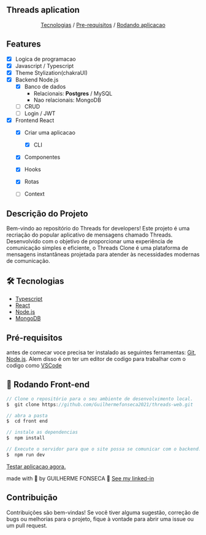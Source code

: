 ## Threads aplication

<p align="center"> 
    <a href="#🛠️-tecnologias"> Tecnologias</a> / 
    <a href="#pré-requisitos">Pre-requisitos</a> / 
    <a href="#rodando-front-end">Rodando aplicacao</a>
</p>

## Features

* [X] Logica de programacao
* [x] Javascript / Typescript
* [x] Theme Stylization(chakraUI)
* [x] Backend Node.js
    * [x] Banco de dados
      * Relacionais: **Postgres** / MySQL
      * Nao relacionais: MongoDB
    * [ ] CRUD
    * [ ] Login / JWT
* [x] Frontend React
    * [x] Criar uma aplicacao
      *  [x]  CLI
    * [x] Componentes
    * [x] Hooks
    * [x] Rotas
    * [ ] Context


## Descrição do Projeto

Bem-vindo ao repositório do Threads for developers! Este projeto é uma recriação do popular aplicativo de mensagens chamado Threads. Desenvolvido com o objetivo de proporcionar uma experiência de comunicação simples e eficiente, o Threads Clone é uma plataforma de mensagens instantâneas projetada para atender às necessidades modernas de comunicação.

## 🛠️ Tecnologias

- [Typescript](https://www.typescriptlang.org/)
- [React](https://pt-br.react.org/)
- [Node.js](https://nodejs.org/en/)
- [MongoDB](https://www.mongodb.com/pt-br)

## Pré-requisitos

antes de comecar voce precisa ter instalado as seguintes ferramentas: [Git](https://git-scm.com), [Node.js](https://nodejs.org/en/). Alem disso é om ter um editor de codigo para trabalhar com o codigo como [VSCode](https://code.visualstudio.com/)

## 🎲 Rodando Front-end

```js
// Clone o repositório para o seu ambiente de desenvolvimento local.
$  git clone https://github.com/Guilhermefonseca2021/threads-web.git

// abra a pasta
$  cd front end

// instale as dependencias
$  npm install

// Execute o servidor para que o site possa se comunicar com o backend.
$  npm run dev
```

<a href="https://threads-web-git-main-guilhermefonseca2021.vercel.app/">Testar aplicacao agora. </a>

made with 💜 by GUILHERME FONSECA 👋 [See my linked-in](https://www.linkedin.com/in/guilherme-fonseca-dos-santos-a49594207/)

## Contribuição

Contribuições são bem-vindas! Se você tiver alguma sugestão, correção de bugs ou melhorias para o projeto, fique à vontade para abrir uma issue ou um pull request.
